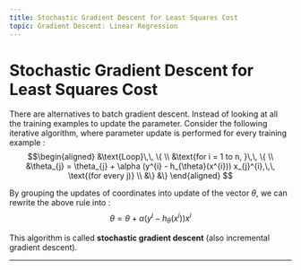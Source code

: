 ```yaml
---
title: Stochastic Gradient Descent for Least Squares Cost
topic: Gradient Descent: Linear Regression
---
```


# Stochastic Gradient Descent for Least Squares Cost

There are alternatives to batch gradient descent. Instead of looking at all the training examples to update the parameter. Consider the following iterative algorithm, where parameter update is performed for every training example : 
$$\begin{aligned}
&\text{Loop}\,\, \{ \\
&\text{for i = 1 to n, }\,\, \{ \\
&\theta_{j} = \theta_{j} + \alpha (y^{i} - h_{\theta}(x^{i})) x_{j}^{i},\,\, \text{(for every j)} \\
&\}
&\}
\end{aligned}
$$

By grouping the updates of coordinates into update of the vector $\theta$, we can rewrite the above rule into : $$\theta = \theta + \alpha (y^{i} - h_{\theta}(x^{i})) x^{i}$$

This algorithm is called **stochastic gradient descent** (also incremental gradient descent).

---